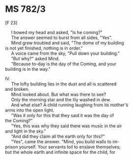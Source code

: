 # MS 782/3

[F 23]

&nbsp;&nbsp;&nbsp;&nbsp;&nbsp;I bowed my head and asked, "Is he coming?" \
&nbsp;&nbsp;&nbsp;&nbsp;&nbsp;The answer seemed to burst from all sides, "Yes". \
&nbsp;&nbsp;&nbsp;&nbsp;&nbsp;Mind grew troubled and said, "The dome of my building \
is not yet finished, nothing is in order." \
&nbsp;&nbsp;&nbsp;&nbsp;&nbsp;A voice came from the sky, "Pull down your building." \
&nbsp;&nbsp;&nbsp;&nbsp;&nbsp;"But why?" asked Mind. \
&nbsp;&nbsp;&nbsp;&nbsp;&nbsp;"Because to-day is the day of the Coming, and your \
building is in the way."

IV. \
&nbsp;&nbsp;&nbsp;&nbsp;&nbsp;The lofty building lies in the dust and all is scattered \
and broken. \
&nbsp;&nbsp;&nbsp;&nbsp;&nbsp;Mind looked about.
But what was there to see? \
&nbsp;&nbsp;&nbsp;&nbsp;&nbsp;Only the morning star and the lily washed in dew. \
&nbsp;&nbsp;&nbsp;&nbsp;&nbsp;And what else? A child running laughing from its mother's \
arms into the open light. \
&nbsp;&nbsp;&nbsp;&nbsp;&nbsp;"Was it only for this that they said it was the day of \
the Coming?" \
&nbsp;&nbsp;&nbsp;&nbsp;&nbsp;"Yes, this was why they said there was music in the air \
and light in the sky." \
&nbsp;&nbsp;&nbsp;&nbsp;&nbsp;"And did they claim all the earth only for this?" \
&nbsp;&nbsp;&nbsp;&nbsp;&nbsp;"Yes", came the answer. "Mind, you build walls to im- \
prison yourself. Your servants toil to enslave themselves; \
but the whole earth and infinite space for the child, for
